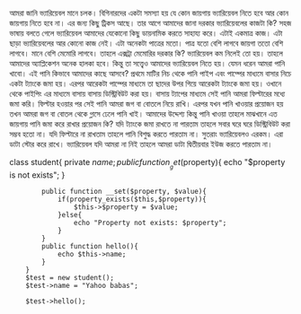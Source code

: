 আমরা জানি ভ্যারিয়েবল মানে চলক। বিগিনারদের একটা সমস্যা হয় যে কোন জায়গায় ভ্যারিয়েবল নিতে হবে আর কোন জায়গায় নিতে হবে না। এর জন্য কিছু ট্রিকস আছে। তার আগে আমাদের জানা দরকার ভ্যারিয়েবলের কাজটা কি? সহজ ভাষায় বলতে গেলে ভ্যারিয়েবল আমাদের যেকোনো কিছু ডায়নামিক করতে সাহায্য করে। এটাই একমাত্র কাজ। এটা ছাড়া ভ্যারিয়েবলের আর কোনো কাজ নেই। এটা অনেকটা পাত্রের মতো। পাত্র যতো বেশি লাগবে জায়গা ততো বেশি লাগবে। মানে বেশি মেমোরি লাগবে। তাহলে এক্সট্রা মেমোরির দরকার কি? ভ্যারিয়েবল কম নিলেই তো হয়। তাহলে আমাদের অ্যাপ্লিকেশন অনেক হালকা হবে। কিন্তু তা সত্ত্বেও আমাদের ভ্যারিয়েবল নিতে হয়। যেমন ধরেন আমরা পানি খাবো। এই পানি কিভাবে আমাদের কাছে আসবে? প্রথমে মাটির নিচ থেকে পানি পাইপ এবং পাম্পের মাধ্যমে বাসার নিচে একটা ট্যাংকে জমা হয়। এরপর আরেকটা পাম্পের মাধ্যমে তা ছাদের উপর গিয়ে আরেকটা ট্যাংকে জমা হয়। ওখানে থেকে পাইপিং এর মাধ্যমে বাসায় বাসায় ডিস্ট্রিবিউট করা হয়। বাসায় ট্যাপের মাধ্যমে সেই পানি আমরা ফিল্টারের মধ্যে জমা করি। ফিল্টার হওয়ার পর সেই পানি আমরা জগ বা বোতলে নিয়ে রাখি। এরপর যখন পানি খাওয়ার প্রয়োজন হয় তখন আমরা জগ বা বোতল থেকে গ্লাসে ঢেলে পানি খাই। আমাদের উদ্দেশ্য কিন্তু পানি খাওয়া তাহলে মাঝখানে এত জায়গায় পানি জমা করে রাখার প্রয়োজন কি? যদি ট্যাংকে জমা রাখতে না পারতাম তাহলে সবার ঘরে ঘরে ডিস্ট্রিবিউট করা সম্ভব হতো না। যদি ফিল্টারে না রাখতাম তাহলে পানি বিশুদ্ধ করতে পারতাম না। সুতরাং ভ্যারিয়েবলও এরকম। এরা ডাটা স্টোর করে রাখে। ভ্যারিয়েবল যদি আমরা না নিই তাহলে আমরা ডাটা দ্বিতীয়বার ইউজ করতে পারতাম না।

class student{
            private $name;
            public function __get($property){
                echo "$property is not exists";
            }

            public function __set($property, $value){
                if(property_exists($this,$property)){
                    $this->$property = $value;
                }else{
                    echo "Property not exists: $property";
                }
            }
            public function hello(){
                echo $this->name;
            }
        }
        $test = new student();
        $test->name = "Yahoo babas";

        $test->hello();
